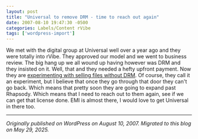 ```yaml
---
layout: post
title: "Universal to remove DRM - time to reach out again"
date: 2007-08-10 19:47:30 -0500
categories: Labels/Content rVibe
tags: ['wordpress-import']
---
```


We met with the digital group at Universal well over a year ago and they were totally into rVibe. They approved our model and we went to business review. The big hang up we all wound up having however was DRM and they insisted on it. Well, that and they needed a hefty upfront payment. Now they are [experimenting with selling files without DRM](http://www.dmwmedia.com/news/2007/08/10/universal-to-test-sale-of-drm-free-tracks-everywhere-but-itunes). Of course, they call it an experiment, but I believe that once they go through that door they can't go back. Which means that pretty soon they are going to expand past Rhapsody. Which means that I need to reach out to them again, see if we can get that license done. EMI is almost there, I would love to get Universal in there too.

---

*Originally published on WordPress on August 10, 2007. Migrated to this blog on May 29, 2025.*
